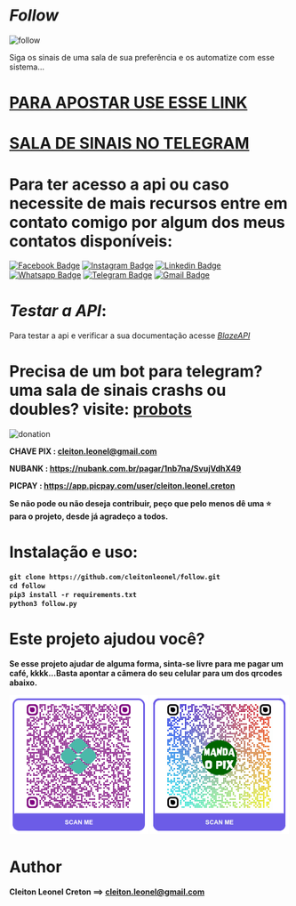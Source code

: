 # _Follow_

<img src="https://github.com/cleitonleonel/follow/blob/master/follow.jpg?raw=true" alt="follow" width="200"/>

Siga os sinais de uma sala de sua preferência e os automatize com esse sistema...

# [PARA APOSTAR USE ESSE LINK](https://blaze.com/r/OPNoj6)

# [SALA DE SINAIS NO TELEGRAM](https://t.me/doubles_and_crashs_free)

# Para ter acesso a api ou caso necessite de mais recursos entre em contato comigo por algum dos meus contatos disponíveis:

[![Facebook Badge](https://img.shields.io/badge/-Facebook-blue?style=for-the-badge&logo=Facebook&logoColor=white&link=https://github.com/cleitonleonel)](https://www.facebook.com/cleiton.creton.9/)
[![Instagram Badge](https://img.shields.io/badge/-instagram-red?style=for-the-badge&logo=instagram&logoColor=white&link=https://github.com/cleitonleonel)](https://www.instagram.com/cleiton.creton.9/)
[![Linkedin Badge](https://img.shields.io/badge/-Linkedin-blue?style=for-the-badge&logo=Linkedin&logoColor=white&link=https://github.com/cleitonleonel)](https://www.linkedin.com/in/cleiton-leonel-creton-331138167/)
[![Whatsapp Badge](https://img.shields.io/badge/WhatsApp-25D366?style=for-the-badge&logo=whatsapp&logoColor=white&link=https://github.com/cleitonleonel)](https://wa.me/27995772291)
[![Telegram Badge](https://img.shields.io/badge/Telegram-2CA5E0?style=for-the-badge&logo=telegram&logoColor=white&link=https://github.com/cleitonleonel)](https://t.me/CleitonLC)
[![Gmail Badge](https://img.shields.io/badge/Gmail-D14836?style=for-the-badge&logo=gmail&logoColor=white&link=https://github.com/cleitonleonel)](cleiton.leonel@gmail.com)
</h4>

# _Testar a API_:
Para testar a api e verificar a sua documentação acesse [_BlazeAPI_](https://github.com/cleitonleonel/blaze-api)

# Precisa de um bot para telegram? uma sala de sinais crashs ou doubles? visite: [probots](https://webtelegram.com.br/)

<img src="https://cdn-icons-png.flaticon.com/512/940/940794.png" alt="donation" width="200"/>

<b>CHAVE PIX : cleiton.leonel@gmail.com

<b>NUBANK : https://nubank.com.br/pagar/1nb7na/SvujVdhX49

<b>PICPAY : https://app.picpay.com/user/cleiton.leonel.creton

Se não pode ou não deseja contribuir, peço que pelo menos dê uma ⭐ para o projeto, desde já agradeço a todos.

# Instalação e uso:

```shell
git clone https://github.com/cleitonleonel/follow.git
cd follow
pip3 install -r requirements.txt
python3 follow.py
```

# Este projeto ajudou você?

Se esse projeto ajudar de alguma forma, sinta-se livre para me pagar um café, kkkk...Basta apontar a câmera do seu celular para um dos qrcodes abaixo.

<img src="https://github.com/cleitonleonel/pypix/blob/master/qrcode.png?raw=true" alt="QRCode Doação" width="250"/>

<img src="https://github.com/cleitonleonel/pypix/blob/master/artistic.gif?raw=true" alt="QRCode Doação" width="250"/>

# Author

Cleiton Leonel Creton ==> cleiton.leonel@gmail.com